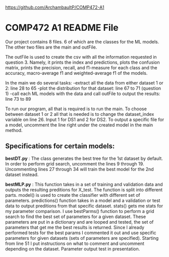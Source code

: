 https://github.com/ArchambaultP/COMP472-A1
# COMP472 A1 README File

Our project contains 8 files. 6 of which are the classes for the ML models. 
The other two files are the main and outFile. 

The outFile is used to create the csv with all the information requested in question 3. Namely, it prints the index and predictions, plots the confusion matrix, prints the precision, recall, and f1-measure for each class and  the accuracy, macro-average f1 and weighted-average f1 of the models.

In the main we do several tasks:
-extract all the data from either dataset 1 or 2: line 28 to 65
-plot the distribution for that dataset: line 67 to 71 (question 1)
-call each ML models with the data and call outFile to output the results: line 73 to 89

To run our program, all that is required is to run the main. 
To choose between dataset 1 or 2 all that is needed is to change the dataset_index variable on line 26. Input 1 for DS1 and 2 for DS2. 
To output a specific file for a model, uncomment the line right under the created model in the main method.

## Specifications for certain models:

**bestDT.py** : The class generates the best tree for the 1st dataset by default. In order to perform grid search, uncomment the lines 9 through 19. Uncommenting lines 27 through 34 will train the best model for the 2nd dataset instead.

**bestMLP.py** : This function takes in a set of training and validation data and outputs the resulting preditions for X_test. The function is split into different parts. model() is used to create the classifier with different set of parameters. predictions() function takes in a model and a validation or test data to output preditions from that specific dataset. stats() gets me stats for my parameter comparison. I use bestParms() function to perform a grid search to find the best set of parameters for a given dataset. These parameters are put in a dictionary and are looped and tested, the set of parameters that get me the best results is returned. Since I already performed tests for the best params I commented it out and use specific parameters for given datasets (sets of parameters are specified). Starting from line 51 I put instructions on what to comment and uncomment depending on the dataset.  Parameter output test in presentation. 
